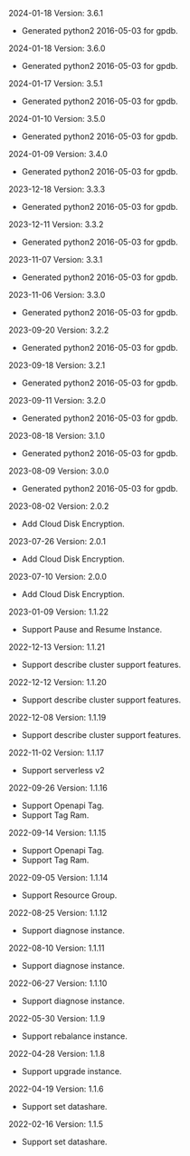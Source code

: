 2024-01-18 Version: 3.6.1
- Generated python2 2016-05-03 for gpdb.

2024-01-18 Version: 3.6.0
- Generated python2 2016-05-03 for gpdb.

2024-01-17 Version: 3.5.1
- Generated python2 2016-05-03 for gpdb.

2024-01-10 Version: 3.5.0
- Generated python2 2016-05-03 for gpdb.

2024-01-09 Version: 3.4.0
- Generated python2 2016-05-03 for gpdb.

2023-12-18 Version: 3.3.3
- Generated python2 2016-05-03 for gpdb.

2023-12-11 Version: 3.3.2
- Generated python2 2016-05-03 for gpdb.

2023-11-07 Version: 3.3.1
- Generated python2 2016-05-03 for gpdb.

2023-11-06 Version: 3.3.0
- Generated python2 2016-05-03 for gpdb.

2023-09-20 Version: 3.2.2
- Generated python2 2016-05-03 for gpdb.

2023-09-18 Version: 3.2.1
- Generated python2 2016-05-03 for gpdb.

2023-09-11 Version: 3.2.0
- Generated python2 2016-05-03 for gpdb.

2023-08-18 Version: 3.1.0
- Generated python2 2016-05-03 for gpdb.

2023-08-09 Version: 3.0.0
- Generated python2 2016-05-03 for gpdb.

2023-08-02 Version: 2.0.2
- Add Cloud Disk Encryption.

2023-07-26 Version: 2.0.1
- Add Cloud Disk Encryption.

2023-07-10 Version: 2.0.0
- Add Cloud Disk Encryption.

2023-01-09 Version: 1.1.22
- Support Pause and Resume Instance.


2022-12-13 Version: 1.1.21
- Support describe cluster support features.


2022-12-12 Version: 1.1.20
- Support describe cluster support features.


2022-12-08 Version: 1.1.19
- Support describe cluster support features.


2022-11-02 Version: 1.1.17
- Support serverless v2


2022-09-26 Version: 1.1.16
- Support Openapi Tag.
- Support Tag Ram.


2022-09-14 Version: 1.1.15
- Support Openapi Tag.
- Support Tag Ram.


2022-09-05 Version: 1.1.14
- Support Resource Group.

2022-08-25 Version: 1.1.12
- Support diagnose instance.

2022-08-10 Version: 1.1.11
- Support diagnose instance.

2022-06-27 Version: 1.1.10
- Support diagnose instance.

2022-05-30 Version: 1.1.9
- Support rebalance instance.

2022-04-28 Version: 1.1.8
- Support upgrade instance.

2022-04-19 Version: 1.1.6
- Support set datashare.

2022-02-16 Version: 1.1.5
- Support set datashare.

